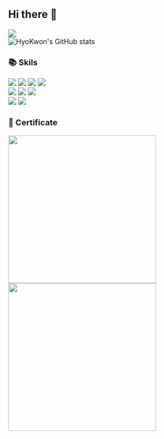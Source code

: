## Hi there 👋
<a href="https://hits.seeyoufarm.com"><img src="https://hits.seeyoufarm.com/api/count/incr/badge.svg?url=https%3A%2F%2Fgithub.com%2Fmushroom528&count_bg=%234AAFE3&title_bg=%23555555&icon=&icon_color=%23E7E7E7&title=hits&edge_flat=false"/></a></br>
![HyoKwon's GitHub stats](https://github-readme-stats.vercel.app/api?username=mushroom528&show_icons=true&theme=transparent)

### 📚 Skils
<div>
  <img src="https://img.shields.io/badge/Java-ED8B00?style=for-the-badge&logo=openjdk&logoColor=white" />
  <img src="https://img.shields.io/badge/Spring-6DB33F?style=for-the-badge&logo=spring&logoColor=white" />
  <img src="https://img.shields.io/badge/MySQL-00000F?style=for-the-badge&logo=mysql&logoColor=white" />
  <img src="https://camo.githubusercontent.com/36615b209ed42e51e4562dae6339e7197b259293ccc287b61382a2c7a550a7ef/68747470733a2f2f696d672e736869656c64732e696f2f62616467652f4a50412d3846384638463f7374796c653d666f722d7468652d6261646765" />
</div>
<div>
  <img src="https://img.shields.io/badge/JavaScript-F7DF1E?style=for-the-badge&logo=JavaScript&logoColor=white" />
  <img src="https://img.shields.io/badge/Vue.js-35495E?style=for-the-badge&logo=vue.js&logoColor=4FC08D" />
  <img src="https://img.shields.io/badge/jQuery-0769AD?style=for-the-badge&logo=jquery&logoColor=white" />
</div>
<div>
  <img src="https://img.shields.io/badge/docker-%230db7ed.svg?style=for-the-badge&logo=docker&logoColor=white" />
  <img src="https://img.shields.io/badge/kubernetes-%23326ce5.svg?style=for-the-badge&logo=kubernetes&logoColor=white" />
</div>

### 📝 Certificate
<div>
  <img src="https://github.com/mushroom528/mushroom528/assets/49677739/716516fe-f96f-46e6-9b9e-23ac12732d8c" style="width: 300px; height= 300px;" />
  <img src="https://github.com/mushroom528/mushroom528/assets/49677739/4215d638-9481-4fe1-ad08-4c3404f2a2c7" style="width: 300px; height= 300px;" />
</div>

<!--
**mushroom528/mushroom528** is a ✨ _special_ ✨ repository because its `README.md` (this file) appears on your GitHub profile.

Here are some ideas to get you started:

- 🔭 I’m currently working on ...
- 🌱 I’m currently learning ...
- 👯 I’m looking to collaborate on ...
- 🤔 I’m looking for help with ...
- 💬 Ask me about ...
- 📫 How to reach me: ...
- 😄 Pronouns: ...
- ⚡ Fun fact: ...
-->

